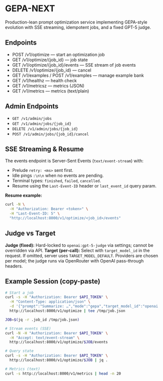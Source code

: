 # GEPA-NEXT

Production-lean prompt optimization service implementing GEPA-style evolution with SSE streaming, idempotent jobs, and a fixed GPT-5 judge.

## Endpoints

- POST /v1/optimize — start an optimization job
- GET  /v1/optimize/{job_id} — job state
- GET  /v1/optimize/{job_id}/events — SSE stream of job events
- DELETE /v1/optimize/{job_id} — cancel
- GET  /v1/examples / POST /v1/examples — manage example bank
- GET  /v1/healthz — health check
- GET  /v1/metricsz — metrics (JSON)
- GET  /v1/metrics — metrics (text/plain)

## Admin Endpoints
- `GET /v1/admin/jobs`
- `GET /v1/admin/jobs/{job_id}`
- `DELETE /v1/admin/jobs/{job_id}`
- `POST /v1/admin/jobs/{job_id}/cancel`

## SSE Streaming & Resume
The events endpoint is Server-Sent Events (`text/event-stream`) with:
- Prelude `retry: <ms>` sent first.
- Idle pings `:\n\n` when no events are pending.
- Terminal types: `finished`, `failed`, `cancelled`.
- Resume using the `Last-Event-ID` header or `last_event_id` query param.

**Resume example:**
```bash
curl -N \
  -H "Authorization: Bearer <token>" \
  -H "Last-Event-ID: 5" \
  "http://localhost:8000/v1/optimize/<job_id>/events"
```

## Judge vs Target
**Judge (fixed):** Hard-locked to `openai:gpt-5-judge` via settings; cannot be overridden via API.
**Target (per-call):** Select with `target_model_id` in the request. If omitted, server uses `TARGET_MODEL_DEFAULT`.
Providers are chosen per model; the judge runs via OpenRouter with OpenAI pass-through headers.

## Example Session (copy-paste)

```bash
# Start a job
curl -s -H "Authorization: Bearer $API_TOKEN" \
  -H "Content-Type: application/json" \
  -d '{"prompt":"Summarize: …","mode":"gepa","target_model_id":"openai:gpt-4o-mini","budget":{"max_generations":2}}' \
  http://localhost:8000/v1/optimize | tee /tmp/job.json

JOB=$(jq -r .job_id /tmp/job.json)

# Stream events (SSE)
curl -N -H "Authorization: Bearer $API_TOKEN" \
  -H "Accept: text/event-stream" \
  http://localhost:8000/v1/optimize/$JOB/events

# Query state
curl -s -H "Authorization: Bearer $API_TOKEN" \
  http://localhost:8000/v1/optimize/$JOB | jq .

# Metrics (text)
curl -s http://localhost:8000/v1/metrics | head -n 20
```
